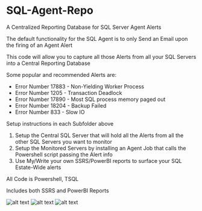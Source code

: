 # SQL-Agent-Repo
A Centralized Reporting Database for SQL Server Agent Alerts

The default functionality for the SQL Agent is to only Send an Email upon the firing of an Agent Alert

This code will allow you to capture all those Alerts from all your SQL Servers into a Central Reporting Database

Some popular and recommended Alerts are:

* Error Number 17883 - Non-Yielding Worker Process
* Error Number 1205 - Transaction Deadlock
* Error Number 17890 - Most SQL process memory paged out
* Error Number 18204 - Backup Failed
* Error Number 833 - Slow IO

Setup instructions in each Subfolder above
1) Setup the Central SQL Server that will hold all the Alerts from all the other SQL Servers you want to monitor
2) Setup the Monitored Servers by installing an Agent Job that calls the Powershell script passing the Alert info
3) Use My/Write your own SSRS/PowerBI reports to surface your SQL Estate-Wide alerts

All Code is Powershell, TSQL

Includes both SSRS and PowerBI Reports

![alt text](https://raw.githubusercontent.com/gwalkey/SQL-Agent-Repo/master/PowerBI.jpg)
![alt text](https://raw.githubusercontent.com/gwalkey/SQL-Agent-Repo/master/Summary.jpg)
![alt text](https://raw.githubusercontent.com/gwalkey/SQL-Agent-Repo/master/Details.jpg)

